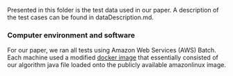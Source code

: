 Presented in this folder is the test data used in our paper. A description of the test cases can be found in dataDescription.md.

### Computer environment and software
For our paper, we ran all tests using Amazon Web Services (AWS) Batch. Each machine used a modified [docker image](https://hub.docker.com/r/sher222/span_tree) that essentially consisted of our algorithm java file loaded onto the publicly available amazonlinux image.

